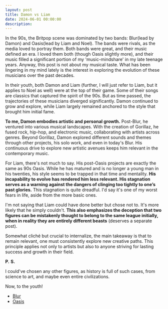 ```yaml
---
layout: post
title: Damon vs Liam
date: 2024-06-01 00:00:00
description: 
---
```



In the 90s, the Britpop scene was dominated by two bands: Blur(lead by Damon) and Oasis(lead by Liam and Noel). The bands were rivals, as the media loved to portray them. Both bands were great, and their music defined an era. I loved them both (though Oasis slightly more), and their music filled a significant portion of my 'music-mindshare' in my late teenage years. Anyway, this post is not about my musical taste. What has been lingering in my mind lately is the interest in exploring the evolution of these musicians over the past decades.

In their youth, both Damon and Liam (further, I will just refer to Liam, but it applies to Noel as well) were at the top of their game. Some of their songs are classics that captured the spirit of the 90s. But as time passed, the trajectories of these musicians diverged significantly. Damon continued to grow and explore, while Liam largely remained anchored to the style that brought him initial fame. 

**To me, Damon embodies artistic and personal growth.** Post-Blur, he ventured into various musical landscapes. With the creation of Gorillaz, he fused rock, hip-hop, and electronic music, collaborating with artists across genres. Beyond Gorillaz, Damon explored different sounds and themes through other projects, his solo work, and even in today's Blur. His continuous drive to explore new artistic avenues keeps him relevant in the contemporary music.

For Liam, there's not much to say. His post-Oasis projects are exactly the same as 90s Oasis. While he has matured and is no longer a young man in his twenties, his style seems to be trapped in that time and mentality. **His incapability to evolve has rendered him less relevant. His stagnation serves as a warning against the dangers of clinging too tightly to one’s past glories.** This stagnation is quite dreadful. I'd say it's one of my worst fears in life, aside from the more basic ones.

I'm not saying that Liam could have done better but chose not to. It's more likely that he simply couldn't. **This also emphasizes the deception that two figures can be mistakenly thought to belong to the same league initially, when in reality they are entirely different beasts** (deserves a separate post).

Somewhat cliché but crucial to internalize, the main takeaway is that to remain relevant, one must consistently explore new creative paths. This principle applies not only to artists but also to anyone striving for lasting success and growth in their field.

**P.** **S.**

I could've chosen any other figures, as history is full of such cases, from science to art, and maybe even entire civilizations.

Now, to the youth!

* [Blur](https://www.youtube.com/watch?v=o_RaZPmeJCU)
* [Oasis](https://www.youtube.com/watch?v=nRxhU176QyI)
